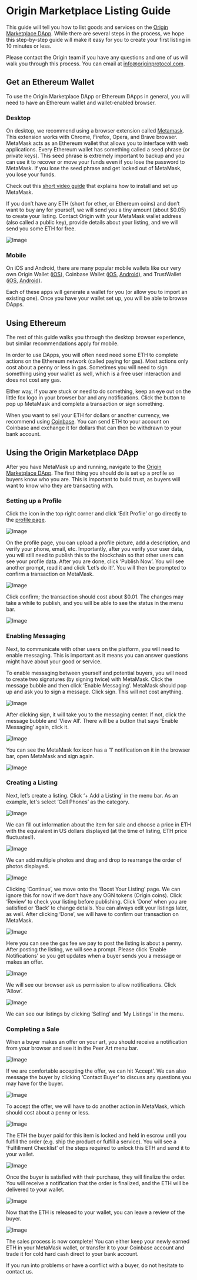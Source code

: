# Origin Marketplace Listing Guide

This guide will tell you how to list goods and services on the [Origin Marketplace DApp](https://dapp.originprotocol.com). While there are several steps in the process, we hope this step-by-step guide will make it easy for you to create your first listing in 10 minutes or less. 

Please contact the Origin team if you have any questions and one of us will walk you through this process. You can email at [info@originprotocol.com](mailto:info@originprotocol.com).

## Get an Ethereum Wallet

To use the Origin Marketplace DApp or Ethereum DApps in general, you will need to have an Ethereum wallet and wallet-enabled browser. 

### Desktop

On desktop, we recommend using a browser extension called [Metamask](https://metamask.io/). This extension works with Chrome, Firefox, Opera, and Brave browser. MetaMask acts as an Ethereum wallet that allows you to interface with web applications. Every Ethereum wallet has something called a seed phrase (or private keys). This seed phrase is extremely important to backup and you can use it to recover or move your funds even if you lose the password to MetaMask. If you lose the seed phrase and get locked out of MetaMask, you lose your funds.

Check out this [short video guide](https://www.youtube.com/watch?v=ZIGUC9JAAw8) that explains how to install and set up MetaMask.

If you don’t have any ETH (short for ether, or Ethereum coins) and don’t want to buy any for yourself, we will send you a tiny amount (about $0.05) to create your listing. Contact Origin with your MetaMask wallet address (also called a public key), provide details about your listing, and we will send you some ETH for free.

![Image](/img-1.png)

### Mobile

On iOS and Android, there are many popular mobile wallets like our very own Origin Wallet ([iOS](https://itunes.apple.com/us/app/origin-wallet/id1446091928)), Coinbase Wallet ([iOS](https://itunes.apple.com/app/coinbase-wallet/id1278383455?ls=1&mt=8), [Android](https://play.google.com/store/apps/details?id=org.toshi)), and TrustWallet ([iOS](https://itunes.apple.com/us/app/trust-ethereum-wallet/id1288339409), [Android](https://play.google.com/store/apps/details?id=com.wallet.crypto.trustapp)).

Each of these apps will generate a wallet for you (or allow you to import an existing one). Once you have your wallet set up, you will be able to browse DApps.

## Using Ethereum

The rest of this guide walks you through the desktop browser experience, but similar recommendations apply for mobile.

In order to use DApps, you will often need need some ETH to complete actions on the Ethereum network (called paying for gas). Most actions only cost about a penny or less in gas. Sometimes you will need to sign something using your wallet as well, which is a free user interaction and does not cost any gas. 

Either way, if you are stuck or need to do something, keep an eye out on the little fox logo in your browser bar and any notifications. Click the button to pop up MetaMask and complete a transaction or sign something.

When you want to sell your ETH for dollars or another currency, we recommend using [Coinbase](https://coinbase.com). You can send ETH to your account on Coinbase and exchange it for dollars that can then be withdrawn to your bank account.

## Using the Origin Marketplace DApp

After you have MetaMask up and running, navigate to the [Origin Marketplace DApp](https://dapp.originprotocol.com). The first thing you should do is set up a profile so buyers know who you are. This is important to build trust, as buyers will want to know who they are transacting with.

### Setting up a Profile
Click the icon in the top right corner and click ‘Edit Profile’ or go directly to the [profile page](https://dapp.originprotocol.com/#/profile).

![Image](/img-2.png)

On the profile page, you can  upload a profile picture, add a description, and verify your phone, email, etc. Importantly, after you verify your user data, you will still need to publish this to the blockchain so that other users can see your profile data. After you are done, click ‘Publish Now’. You will see another prompt, read it and click ‘Let’s do it!’. You will then be prompted to confirm a transaction on MetaMask.

![Image](/img-3.png)

Click confirm; the transaction should cost about $0.01. The changes may take a while to publish, and you will be able to see the status in the menu bar.

![Image](/img-4.png)

### Enabling Messaging

Next, to communicate with other users on the platform, you will need to enable messaging. This is important as it means you can answer questions might have about your good or service.

To enable messaging between yourself and potential buyers, you will need to create two signatures (by signing twice) with MetaMask. Click the message bubble and then click ‘Enable Messaging’. MetaMask should pop up and ask you to sign a message. Click sign. This will not cost anything.

![Image](/img-5.png)

After clicking sign, it will take you to the messaging center. If not, click the message bubble and ‘View All’. There will be a button that says ‘Enable Messaging’ again, click it.

![Image](/img-6.png)

You can see the MetaMask fox icon has a ‘1’ notification on it in the browser bar, open MetaMask and sign again.

![Image](/img-7.png)

### Creating a Listing

Next, let’s create a listing. Click ‘+ Add a Listing’ in the menu bar. As an example, let's select ‘Cell Phones’ as the category.

![Image](/img-8.png)

We can fill out information about the item for sale and choose a price in ETH with the equivalent in US dollars displayed (at the time of listing, ETH price fluctuates!).

![Image](/img-9.png)

We can add multiple photos and drag and drop to rearrange the order of photos displayed.

![Image](/img-10.png)

Clicking ‘Continue’, we move onto the ‘Boost Your Listing’ page. We can ignore this for now if we don’t have any OGN tokens (Origin coins). Click ‘Review’ to check your listing before publishing. Click ‘Done’ when you are satisfied or ‘Back’ to change details. You can always edit your listings later, as well. After clicking ‘Done’, we will have to confirm our transaction on MetaMask.

![Image](/img-11.png)

Here you can see the gas fee we pay to post the listing is about a penny. After posting the listing, we will see a prompt. Please click ‘Enable Notifications’ so you get updates when a buyer sends you a message or makes an offer.

![Image](/img-12.png)

We will see our browser ask us permission to allow notifications. Click ‘Allow’.

![Image](/img-13.png)

We can see our listings by clicking ‘Selling’ and ‘My Listings’ in the menu.

### Completing a Sale

When a buyer makes an offer on your art, you should receive a notification from your browser and see it in the Peer Art menu bar.

![Image](/img-14.png)

If we are comfortable accepting the offer, we can hit ‘Accept’. We can also message the buyer by clicking ‘Contact Buyer’ to discuss any questions you may have for the buyer.

![Image](/img-15.png)

To accept the offer, we will have to do another action in MetaMask, which should cost about a penny or less.

![Image](/img-16.png)

The ETH the buyer paid for this item is locked and held in escrow until you fulfill the order (e.g. ship the product or fulfill a service). You will see a ‘Fulfillment Checklist’ of the steps required to unlock this ETH and send it to your wallet.

![Image](/img-17.png)

Once the buyer is satisfied with their purchase, they will finalize the order. You will receive a notification that the order is finalized, and the ETH will be delivered to your wallet.

![Image](/img-18.png)

Now that the ETH is released to your wallet, you can leave a review of the buyer.

![Image](/img-19.png)

The sales process is now complete! You can either keep your newly earned ETH in your MetaMask wallet, or transfer it to your Coinbase account and trade it for cold hard cash direct to your bank account.

If you run into problems or have a conflict with a buyer, do not hesitate to contact us.

